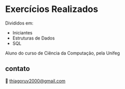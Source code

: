 # Exercícios Realizados 

Divididos em:
- Iniciantes 
- Estruturas de Dados 
- SQL

Aluno do curso de Ciência da Computação, pela Unifeg 

## contato

:e-mail: [thiagoruy2000@gmail.com](https://mail.google.com/mail/thiagoruy) 
